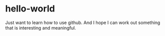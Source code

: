 # hello-world
Just want to learn how to use github. And I hope I can work out something that is interesting and meaningful. 
